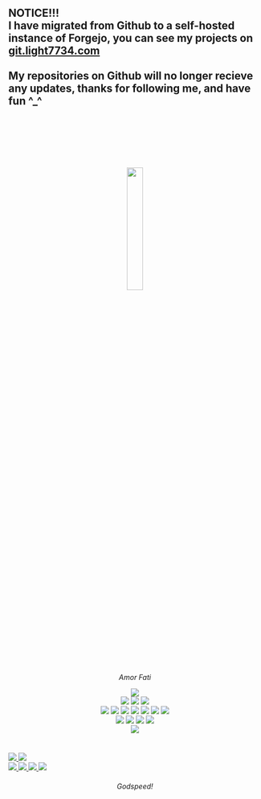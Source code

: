 <h2>
  NOTICE!!! <br>
I have migrated from Github to a self-hosted instance of Forgejo, you can see my projects on <a href="https://git.light7734.com/light7734"> git.light7734.com </a> <br/><br/>
My repositories on Github will no longer recieve any updates, thanks for following me, and have fun ^_^
</h2>

<br/>
<br/>
<br/>
<br/>
<br/>
<br/>


<div align="center">
<img align="center" width=25% src="https://github.com/Light7734/Homepage/blob/main/signature.svg" />

<br/>
<br/>
  
<i>Amor Fati</i>
<br/>

<img src="https://img.shields.io/badge/OPEN SOURCE-white?style=for-the-badge&logo=githubsponsors&logoColor=e21a41" />

<div display="inline">
  <img src="https://img.shields.io/badge/ARTIX-white?style=for-the-badge&logo=artix-linux&logoColor=e21a41" />
  <img src="https://img.shields.io/badge/XMONAD-white?style=for-the-badge&logo=haskell&logoColor=e21a41" />
  <img src="https://img.shields.io/badge/NEOVIM-white?style=for-the-badge&logo=neovim&logoColor=e21a41" />
</div>

  <div display="inline">
  
  <img src="https://img.shields.io/badge/C%2B%2B-white?style=for-the-badge&logo=c%2B%2B&logoColor=e21a41" />
  <img src="https://img.shields.io/badge/RUST-white?style=for-the-badge&logo=rust&logoColor=e21a41" />
  <img src="https://img.shields.io/badge/TYPESCRIPT-white?style=for-the-badge&logo=typescript&logoColor=e21a41" />
  <img src="https://img.shields.io/badge/LUA-white?style=for-the-badge&logo=lua&logoColor=e21a41" />
  <img src="https://img.shields.io/badge/BASH-white?style=for-the-badge&logo=gnu-bash&logoColor=e21a41" />
  <img src="https://img.shields.io/badge/VULKAN-white?style=for-the-badge&logo=vulkan&logoColor=e21a41" />
  <img src="https://img.shields.io/badge/REACT-white?style=for-the-badge&logo=react&logoColor=e21a41" />
    
</div>

<div display="inline">
  <img src="https://img.shields.io/badge/BLENDER-white?style=for-the-badge&logo=blender&logoColor=e21a41" />
  <img src="https://img.shields.io/badge/KRITA-white?style=for-the-badge&logo=krita&logoColor=e21a41" />
  <img src="https://img.shields.io/badge/ASEPRITE-white?style=for-the-badge&logo=aseprite&logoColor=e21a41" />
  <img src="https://img.shields.io/badge/INKSCAPE-white?style=for-the-badge&logo=inkscape&logoColor=e21a41" />
</div>

<div display="inline">
  <img src="https://img.shields.io/badge/LMMS-white?style=for-the-badge&logo=lmms&logoColor=e21a41" />
</div>
</div>
<h1> </h1>

<a href="https://light7734.com/">
  <img src="https://img.shields.io/badge/PORTFOLIO: light7734.com -white?style=for-the-badge&logo=GIT&logoColor=e21a41" />
</a>
<a href="https://git.light7734.com/light7734">
  <img src="https://img.shields.io/badge/PROJECTS: git.light7734.com -white?style=for-the-badge&logo=GIT&logoColor=e21a41" />
</a>
<br/>

<a href="https://twitter.com/light7734">
  <img src="https://img.shields.io/badge/TWITTER: @light7734-white?style=for-the-badge&logo=twitter&logoColor=e21a41" />
</a>
<a href="https://www.youtube.com/channel/UCIVFJTiSJsUZYY4XAWQj2jQ">
  <img src="https://img.shields.io/badge/YOUTUBE-white?style=for-the-badge&logo=youtube&logoColor=e21a41" />
</a>
<a href="https://soundcloud.com/user-499649814">
  <img src="https://img.shields.io/badge/SOUNDCLOUD-white?style=for-the-badge&logo=SOUNDCLOUD&logoColor=e21a41" />
</a>

<img src="https://img.shields.io/badge/MATRIX: @light7734:matrix.org -white?style=for-the-badge&logo=MATRIX&logoColor=e21a41" />

<h6 align="center">
  Godspeed!
</h6>
